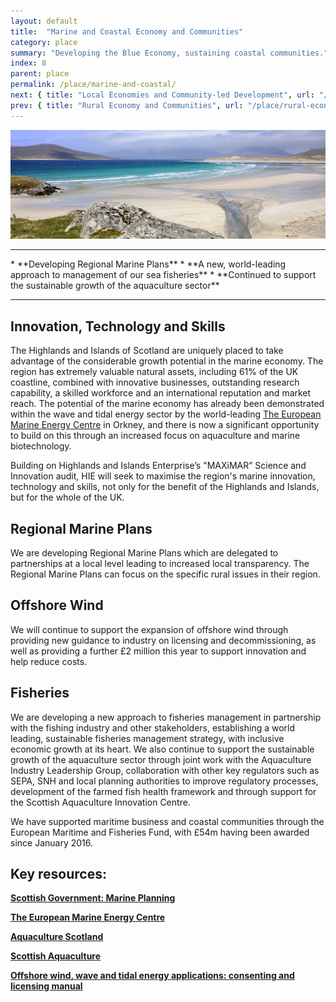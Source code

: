 ```yaml
---
layout: default
title:  "Marine and Coastal Economy and Communities"
category: place
summary: "Developing the Blue Economy, sustaining coastal communities."
index: 8
parent: place
permalink: /place/marine-and-coastal/
next: { title: "Local Economies and Community-led Development", url: "/place/local-economies/" }
prev: { title: "Rural Economy and Communities", url: "/place/rural-economy/" }
---
```

![Marine Photo](/assets/images/pageimages/place7.jpg)
<br>
<hr>
* **Developing Regional Marine Plans**
* **A new, world-leading approach to management of our sea fisheries**
* **Continued to support the sustainable growth of the aquaculture sector**


<hr>

## Innovation, Technology and Skills

The Highlands and Islands of Scotland are uniquely placed to take advantage of the considerable growth potential in the marine economy. The region has extremely valuable natural assets, including 61% of the UK coastline, combined with innovative businesses, outstanding research capability, a skilled workforce and an international reputation and market reach.  The potential of the marine economy has already been demonstrated within the wave and tidal energy sector by the world-leading [The European Marine Energy Centre](http://www.emec.org.uk/) in Orkney, and there is now a significant opportunity to build on this through an increased focus on aquaculture and marine biotechnology.  

Building on Highlands and Islands Enterprise’s "MAXiMAR” Science and Innovation audit, HIE will seek to maximise the region's marine innovation, technology and skills, not only for the benefit of the Highlands and Islands, but for the whole of the UK.

## Regional Marine Plans

We are developing Regional Marine Plans which are delegated to partnerships at a local level leading to increased local transparency.  The Regional Marine Plans can focus on the specific rural issues in their region.

## Offshore Wind

We will continue to support the expansion of offshore wind through providing new guidance to industry on licensing and decommissioning, as well as providing a further £2 million this year to support innovation and help reduce costs.

## Fisheries

We are developing a new approach to fisheries management in partnership with the fishing industry and other stakeholders, establishing a world leading, sustainable fisheries management strategy, with inclusive economic growth at its heart. We also continue to support the sustainable growth of the aquaculture sector through joint work with the Aquaculture Industry Leadership Group, collaboration with other key regulators such as SEPA, SNH and local planning authorities to improve regulatory processes, development of the farmed fish health framework and through support for the Scottish Aquaculture Innovation Centre.

We have supported maritime business and coastal communities through the European Maritime and Fisheries Fund, with £54m having been awarded since January 2016.




## Key resources:

**[Scottish Government: Marine Planning](https://www.gov.scot/Topics/marine/seamanagement/regional)**

**[The European Marine Energy Centre](http://www.emec.org.uk/)**  

**[Aquaculture Scotland](http://aquaculture.scotland.gov.uk/)**

**[Scottish Aquaculture](http://scottishaquaculture.com/)**

**[Offshore wind, wave and tidal energy applications: consenting and licensing manual](https://beta.gov.scot/publications/marine-scotland-consenting-licensing-manual-offshore-wind-wave-tidal-energy-applications/)**
